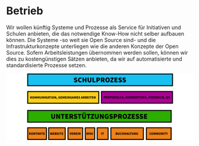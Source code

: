 # Betrieb

Wir wollen künftig Systeme und Prozesse als Service für Initiativen und Schulen anbieten, die das notwendige Know-How nicht selber aufbauen können. Die Systeme -so weit sie Open Source sind- und die Infrastrukturkonzepte unterliegen wie die anderen Konzepte der Open Source. Sofern Arbeitsleistungen übernommen werden sollen, können wir dies zu kostengünstigen Sätzen anbieten, da wir auf automatisierte und standardisierte Prozesse setzen.

![Die SELFSCRUM Betriebsprozesse](./betrieb.png)

